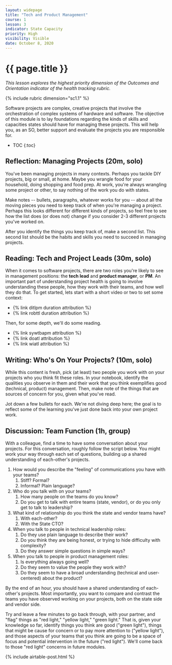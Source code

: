 ```yaml
---
layout: widepage
title: "Tech and Product Management"
course: 1
lesson: 3
indicator: State Capacity
priority: High
visibility: Visible
date: October 8, 2020
---
```


# {{ page.title }}


*This lesson explores the highest priority dimension of the Outcomes and Orientation indicator of the health tracking rubric.*

{% include rubric dimension="sc1.1" %}

Software projects are complex, creative projects that involve the orchestration of complex systems of hardware and software. The objective of this module is to lay foundations regarding the kinds of skills and capacities states should have for managing these projects. This will help you, as an SO, better support and evaluate the projects you are responsible for.

* TOC
{:toc}

## Reflection: Managing Projects (20m, solo)

You've been managing projects in many contexts. Perhaps you tackle DIY projects, big or small, at home. Maybe you wrangle food for your household, doing shopping and food prep. At work, you're always wrangling some project or other, to say nothing of the work you do with states.

Make notes -- bullets, paragraphs, whatever works for you -- about all the moving pieces you need to keep track of when you're managing a project. Perhaps this looks different for different kinds of projects, so feel free to see how the list does (or does not) change if you consider 2-3 different projects you've worked on.

After you identify the things you keep track of, make a second list. This second list should be the habits and skills you need to succeed in managing projects. 

## Reading: Tech and Project Leads (30m, solo)

When it comes to software projects, there are two roles you're likely to see in management positions: the <b>tech lead</b> and <b>product manager</b>, or <b>PM</b>. An important part of understanding project health is going to involve understanding these people, how they work with their teams, and how well they do that. To get started, lets start with a short video or two to set some context:

* {% link ditlpm duration attribution %} 
* {% link robttl duration attribution %}

Then, for some depth, we'll do some reading.

* {% link sywtbapm attribution %}
* {% link doatl attribution %}
* {% link wiatl attribution %}


## Writing: Who's On Your Projects? (10m, solo)

While this content is fresh, pick (at least) two people you work with on your projects who you think fit these roles. In your notebook, identify the qualities you observe in them and their work that you think exemplifies good (technical, product) management. Then, make note of the things that are sources of concern for you, given what you've read.

Jot down a few bullets for each. We're not diving deep here; the goal is to reflect some of the learning you've just done back into your own project work.

## Discussion: Team Function (1h, group)

With a colleague, find a time to have some conversation about your projects. For this conversation, roughly follow the script below. You might work your way through each set of questions, building up a shared understanding of each-other's projects.

1. How would you describe the "feeling" of communications you have with your teams?
   1. Stiff? Formal?
   2. Informal? Plain language?
2. Who do you talk with on your teams? 
   1. How many people on the teams do you know? 
   2. Do you get to talk with entire teams (state, vendor), or do you only get to talk to leadership?
3. What kind of relationship do you think the state and vendor teams have?
   1. With each-other?
   2. With the State CTO?
4. When you talk to people in technical leadership roles:
   1. Do they use plain language to describe their work?
   2. Do you think they are being honest, or trying to hide difficulty with complexity?
   3. Do they answer simple questions in simple ways?
5. When you talk to people in product management roles:
   1. Is everything always going well?
   2. Do they seem to value the people they work with?
   3. Do they seem to have a broad understanding (technical and user-centered) about the product?

By the end of an hour, you should have a shared understanding of each-other's projects. Most importantly, you want to compare and contrast the teams you have observed working on your projects, both on the state side and vendor side. 

Try and leave a few minutes to go back through, with your partner, and "flag" things as "red light," "yellow light," "green light." That is, given your knowledge so far, identify things you think are good ("green light"), things that might be cause for concern or to pay more attention to ("yellow light"), and those aspects of your teams that you think are going to be a space of focus and potential intervention in the future ("red light"). We'll come back to those "red light" concerns in future modules.

{% include airtable-post.html %}
